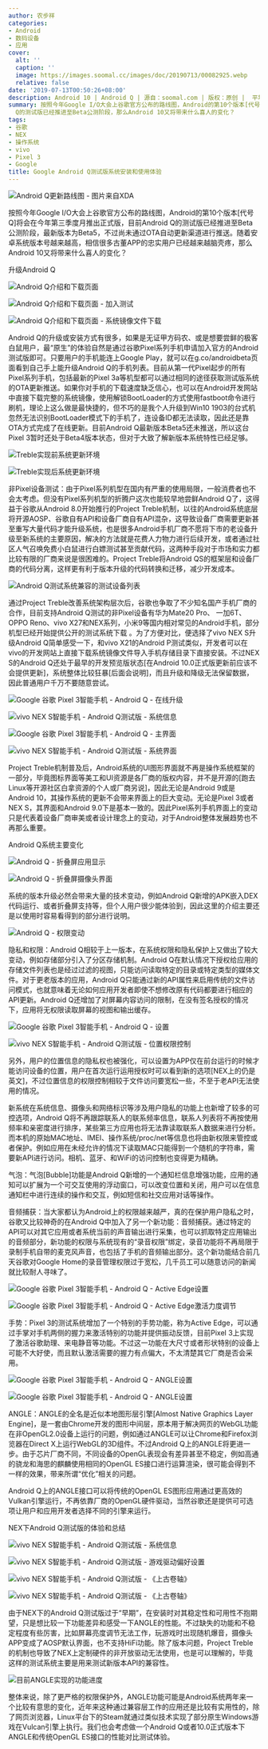 ```yaml
---
author: 农步祥
categories:
- Android
- 数码设备
- 应用
cover:
  alt: ''
  caption: ''
  image: https://images.soomal.cc/images/doc/20190713/00082925.webp
  relative: false
date: '2019-07-13T00:50:26+08:00'
description: Android 10 | Android Q | 源自：soomal.com | 版权：原创 |  平均/总评分：10.00/100
summary: 按照今年Google I/O大会上谷歌官方公布的路线图，Android的第10个版本[代号Q]将会在今年第三季度月推出正式版，目前Android
  Q的测试版已经推进至Beta公测阶段，那么Android 10又将带来什么喜人的变化？
tags:
- 谷歌
- NEX
- 操作系统
- vivo
- Pixel 3
- Google
title: Google Android Q测试版系统安装和使用体验
---
```


![Android Q更新路线图 - 图片来自XDA](https://images.soomal.cc/images/doc/20190712/00082901.webp)



按照今年Google I/O大会上谷歌官方公布的路线图，Android的第10个版本[代号Q]将会在今年第三季度月推出正式版，目前Android Q的测试版已经推进至Beta公测阶段，最新版本为Beta5，不过尚未通过OTA自动更新渠道进行推送。随着安卓系统版本号越来越高，相信很多古董APP的忠实用户已经越来越脑壳疼，那么Android 10又将带来什么喜人的变化？



升级Android Q



![Android Q介绍和下载页面](https://images.soomal.cc/images/doc/20190712/00082902_01.webp)



![Android Q介绍和下载页面 - 加入测试](https://images.soomal.cc/images/doc/20190712/00082903_01.webp)



![Android Q介绍和下载页面 - 系统镜像文件下载](https://images.soomal.cc/images/doc/20190712/00082904_01.webp)



Android Q的升级或安装方式有很多，如果是无证甲方码农、或是想要尝鲜的极客白鼠用户，最“原生”的体验自然是通过谷歌Pixel系列手机申请加入官方的Android测试版即可。只要用户的手机能连上Google Play，就可以在g.co/androidbeta页面看到自己手上能升级Android Q的手机列表。目前从第一代Pixel起步的所有Pixel系列手机，包括最新的Pixel 3a等机型都可以通过相同的途径获取测试版系统的OTA更新推送。如果你对手机的下载速度缺乏信心，也可以在Android开发网站中直接下载完整的系统镜像，使用解锁BootLoader的方式使用fastboot命令进行刷机，理论上这么做是最快捷的，但不巧的是我个人升级到Win10 1903的台式机忽然无法识别BootLoader模式下的手机了，连设备ID都无法读取，因此还是靠OTA方式完成了在线更新。目前Android Q最新版本Beta5还未推送，所以这台Pixel 3暂时还处于Beta4版本状态，但对于大致了解新版本系统特性已经足够。



![Treble实现前系统更新环境](https://images.soomal.cc/images/doc/20190713/00082922_01.webp)



![Treble实现后系统更新环境](https://images.soomal.cc/images/doc/20190713/00082923_01.webp)



非Pixel设备测试：由于Pixel系列机型在国内有严重的使用局限，一般消费者也不会太考虑。但没有Pixel系列机型的折腾户这次也能较早地尝鲜Android Q了，这得益于谷歌从Android 8.0开始推行的Project Treble机制，以往的Android系统底层将开源AOSP、谷歌自有API和设备厂商自有API混杂，这导致设备厂商需要更新甚至重写大量代码才能升级系统，也是很多Android手机厂商不愿将下市的老设备升级至新系统的主要原因，解决的方法就是花费人力物力进行后续开发，或者通过社区人气召唤免费小白鼠进行白嫖测试甚至贡献代码，这两种手段对于市场和实力都比较有限的厂商来说是很困难的。Project Treble将Android QS的框架层和设备厂商的代码分离，这样更有利于版本升级的代码转换和迁移，减少开发成本。



![Android Q测试系统兼容的测试设备列表](https://images.soomal.cc/images/doc/20190713/00082924.webp)



通过Project Treble改善系统架构层次后，谷歌也争取了不少知名国产手机厂商的合作，目前支持Android Q测试的非Pixel设备有华为Mate20 Pro、
  一加6T、OPPO Reno、vivo X27和NEX系列，小米9等国内相对常见的Android手机，部分机型已经开始提供公开的测试系统下载 。为了方便对比，便选择了vivo NEX S升级Android Q简单感受一下，和vivo X21的Android P测试类似，开发者可以在vivo的开发网站上直接下载系统镜像文件导入手机存储目录下直接安装。不过NEX S的Android Q还处于最早的开发预览版状态[在Android 10.0正式版更新前应该不会提供更新]，系统整体比较狂暴[后面会说明]，而且升级和降级无法保留数据，因此普通用户千万不要随意尝试。



![Google 谷歌 Pixel 3智能手机  - Android Q - 在线升级](https://images.soomal.cc/images/doc/20190712/00082905_01.webp)



![vivo NEX S智能手机  - Android Q测试版 - 系统信息](https://images.soomal.cc/images/doc/20190713/00082911_01.webp)



![Google 谷歌 Pixel 3智能手机  - Android Q - 主界面](https://images.soomal.cc/images/doc/20190712/00082906_01.webp)



![vivo NEX S智能手机  - Android Q测试版 - 系统界面](https://images.soomal.cc/images/doc/20190713/00082910_01.webp)



Project Treble机制普及后，Android系统的UI图形界面就不再是操作系统框架的一部分，毕竟图标界面等美工和UI资源是各厂商的版权内容，并不是开源的[跑去Linux等开源社区白拿资源的个人或厂商另说]，因此无论是Android 9或是Android 10，其操作系统的更新不会带来界面上的巨大变动。无论是Pixel 3或者NEX S，其界面和Android 9.0下是基本一致的。因此Pixel系列手机界面上的变动只是代表着设备厂商审美或者设计理念上的变动，对于Android整体发展趋势也不再那么重要。



Android Q系统主要变化



![Android Q - 折叠屏应用显示](https://images.soomal.cc/images/doc/20190713/00082918_01.webp)



![Android Q - 折叠屏摄像头界面](https://images.soomal.cc/images/doc/20190713/00082919_01.webp)



系统的版本升级必然会带来大量的技术变动，例如Android Q新增的APK嵌入DEX代码运行、或者折叠屏支持等，但个人用户很少能体验到，因此这里的介绍主要还是以使用时容易看得到的部分进行说明。



![Android Q - 权限变动](https://images.soomal.cc/images/doc/20190713/00082920.webp)



隐私和权限：Android Q相较于上一版本，在系统权限和隐私保护上又做出了较大变动，例如存储部分引入了分区存储机制。Android Q在默认情况下授权给应用的存储文件列表也是经过过滤的视图，只能访问读取特定的目录或特定类型的媒体文件。对于更老版本的应用，Android Q只能通过新的API属性来启用传统的文件访问模式，也就意味着无论如何应用开发者即使不想修改原有代码都要进行相应的API更新。Android Q还增加了对屏幕内容访问的限制，在没有签名授权的情况下，应用将无权限读取屏幕的视图和输出缓存。



![Google 谷歌 Pixel 3智能手机  - Android Q - 设置](https://images.soomal.cc/images/doc/20190712/00082907_01.webp)



![vivo NEX S智能手机  - Android Q测试版 - 位置权限控制](https://images.soomal.cc/images/doc/20190713/00082912_01.webp)



另外，用户的位置信息的隐私权也被强化，可以设置为APP仅在前台运行的时候才能访问设备的位置，用户在首次运行运用授权时可以看到新的选项[NEX上的仍是英文]，不过位置信息的权限控制相较于文件访问要宽松一些，不至于老API无法使用的情况。



新系统在系统信息、摄像头和网络标识等涉及用户隐私的功能上也新增了较多的可控选项，Android Q将不再跟踪联系人的联系频率信息，联系人列表将不再按使用频率和亲密度进行排序，某些第三方应用也将无法靠读取联系人数据来进行分析。而本机的原始MAC地址、IMEI、操作系统/proc/net等信息也将由新权限来管控或者保护。例如应用在未经允许的情况下读取MAC只能得到一个随机的字符串，需要新API进行访问。相机、蓝牙、和WiFi的访问控制也变得更为精确。



气泡：气泡[Bubble]功能是Android Q新增的一个通知栏信息增强功能，应用的通知可以扩展为一个可交互使用的浮动窗口，可以改变位置和关闭，用户可以在信息通知栏中进行连续的操作和交互，例如短信和社交应用对话等操作。



音频捕获：当大家都认为Android上的权限越来越严，真的在保护用户隐私之时，谷歌又比较神奇的在Android Q中加入了另一个新功能：音频捕获。通过特定的API可以对其它应用或者系统当前的声音输出进行采集，也可以抓取特定应用输出的音频部分，新功能的权限与系统现有的“录音权限”绑定，录音功能将不再局限于录制手机自带的麦克风声音，也包括了手机的音频输出部分。这个新功能结合前几天谷歌对Google Home的录音管理权限过于宽松，几千员工可以随意访问的新闻就比较耐人寻味了。



![Google 谷歌 Pixel 3智能手机  - Android Q - Active Edge设置](https://images.soomal.cc/images/doc/20190713/00082908_01.webp)



![Google 谷歌 Pixel 3智能手机  - Android Q - Active Edge激活力度调节](https://images.soomal.cc/images/doc/20190713/00082909_01.webp)



手势：Pixel 3的测试系统增加了一个特别的手势功能，称为Active Edge，可以通过手掌对手机两侧的握力来激活特别的功能并提供振动反馈，目前Pixel 3上实现了激活谷歌助理、来电静音等功能。不过这一功能在大尺寸或者形状特别的设备上可能不大好使，而且默认激活需要的握力有点偏大，不太清楚其它厂商是否会采用。



![Google 谷歌 Pixel 3智能手机  - Android Q - ANGLE设置](https://images.soomal.cc/images/doc/20190713/00082916_01.webp)



![Google 谷歌 Pixel 3智能手机  - Android Q - ANGLE设置](https://images.soomal.cc/images/doc/20190713/00082917_01.webp)



ANGLE：ANGLE的全名是近似本地图形层引擎[Almost Native Graphics Layer Engine]，是一套由Chrome开发的图形中间层，原本用于解决网页的WebGL功能在非OpenGL2.0设备上运行的问题，例如通过ANGLE可以让Chrome和Firefox浏览器在Direct X上运行WebGL的3D组件。不过Android Q上的ANGLE将更进一步。由于芯片厂商不同，不同设备的OpenGL表现会有差异甚至不稳定，例如高通的骁龙和海思的麒麟使用相同的OpenGL ES接口进行运算渲染，很可能会得到不一样的效果，带来所谓“优化”相关的问题。



Android Q上的ANGLE接口可以将传统的OpenGL ES图形应用通过更高效的Vulkan引擎运行，不再依靠厂商的OpenGL硬件驱动，当然谷歌还是提供可可选项让用户和应用开发者选择不同的引擎来运行。



NEX下Android Q测试版的体验和总结



![vivo NEX S智能手机  - Android Q测试版 - 系统信息](https://images.soomal.cc/images/doc/20190713/00082911_01.webp)



![vivo NEX S智能手机  - Android Q测试版 - 游戏驱动偏好设置](https://images.soomal.cc/images/doc/20190713/00082913_01.webp)



![vivo NEX S智能手机  - Android Q测试版 - 《上古卷轴》](https://images.soomal.cc/images/doc/20190713/00082914_01.webp)



![vivo NEX S智能手机  - Android Q测试版 - 《上古卷轴》](https://images.soomal.cc/images/doc/20190713/00082915_01.webp)



由于NEX下的Android Q测试版过于“早期”，在安装时对其稳定性和可用性不抱期望，只是想比较一下功能差异和感受一下ANGLE的性能。不过缺失的功能和不稳定程度有些厉害，比如屏幕亮度调节无法工作，玩游戏时出现随机爆音，摄像头APP变成了AOSP默认界面，也不支持HiFi功能。除了版本问题，Project Treble的机制也导致了NEX上定制硬件的非开放驱动无法使用，也是可以理解的，毕竟这样的测试系统主要是用来测试新版本API的兼容性。



![目前ANGLE实现的功能进度](https://images.soomal.cc/images/doc/20190713/00082921.webp)



整体来说，除了更严格的权限保护外，ANGLE功能可能是Android系统两年来一个比较有意思的变化，近年来这种通过兼容层工作的应用还是比较有实用性的，除了网页浏览器，Linux平台下的Steam就通过类似技术实现了部分原生Windows游戏在Vulcan引擎上执行。我们也会考虑做一个Android Q或者10.0正式版本下ANGLE和传统OpenGL ES接口的性能对比测试体验。